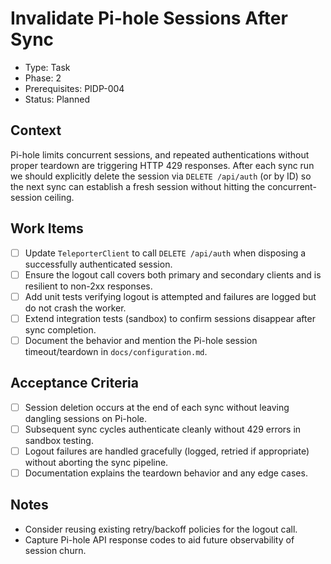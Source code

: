 # Invalidate Pi-hole Sessions After Sync
- Type: Task
- Phase: 2
- Prerequisites: PIDP-004
- Status: Planned

## Context
Pi-hole limits concurrent sessions, and repeated authentications without proper teardown are triggering HTTP 429 responses. After each sync run we should explicitly delete the session via `DELETE /api/auth` (or by ID) so the next sync can establish a fresh session without hitting the concurrent-session ceiling.

## Work Items
- [ ] Update `TeleporterClient` to call `DELETE /api/auth` when disposing a successfully authenticated session.
- [ ] Ensure the logout call covers both primary and secondary clients and is resilient to non-2xx responses.
- [ ] Add unit tests verifying logout is attempted and failures are logged but do not crash the worker.
- [ ] Extend integration tests (sandbox) to confirm sessions disappear after sync completion.
- [ ] Document the behavior and mention the Pi-hole session timeout/teardown in `docs/configuration.md`.

## Acceptance Criteria
- [ ] Session deletion occurs at the end of each sync without leaving dangling sessions on Pi-hole.
- [ ] Subsequent sync cycles authenticate cleanly without 429 errors in sandbox testing.
- [ ] Logout failures are handled gracefully (logged, retried if appropriate) without aborting the sync pipeline.
- [ ] Documentation explains the teardown behavior and any edge cases.

## Notes
- Consider reusing existing retry/backoff policies for the logout call.
- Capture Pi-hole API response codes to aid future observability of session churn.
